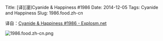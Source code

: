 Title: [译][漫]Cyanide & Happiness #1986
Date: 2014-12-05
Tags: Cyanide and Happiness
Slug: 1986.food.zh-cn

译自：[Cyanide & Happiness #1986 - Explosm.net](http://explosm.net/comics/1986/)


![1986.food.zh-cn.png](/static/images/comics/1986.food.zh-cn.png)
